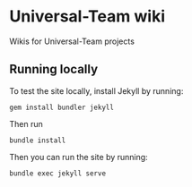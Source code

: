 # Universal-Team wiki
Wikis for Universal-Team projects

## Running locally
To test the site locally, install Jekyll by running:
```
gem install bundler jekyll
```
Then run
```
bundle install
```
Then you can run the site by running:
```
bundle exec jekyll serve
```
